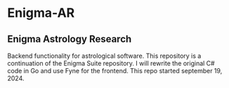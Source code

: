 # Enigma-AR

## Enigma Astrology Research

Backend functionality for astrological software. 
This repository is a continuation of the Enigma Suite repository. 
I will rewrite the original C# code in Go and use Fyne for the frontend.
This repo started september 19, 2024.